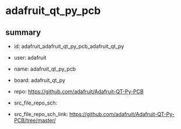 # adafruit_qt_py_pcb
 
## summary 
* id: adafruit_adafruit_qt_py_pcb_adafruit_qt_py
* user: adafruit
* name: adafruit_qt_py_pcb
* board: adafruit_qt_py
* repo: https://github.com/adafruit/Adafruit-QT-Py-PCB



* src_file_repo_sch: 
* src_file_repo_sch_link: https://github.com/adafruit/Adafruit-QT-Py-PCB/tree/master/






